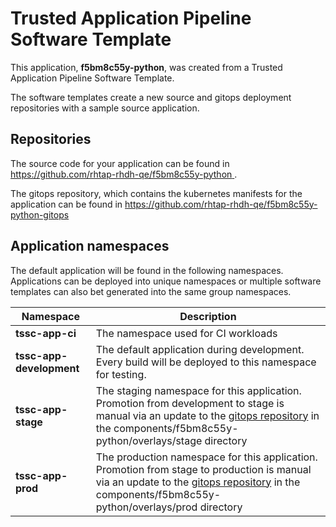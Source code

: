 # Trusted Application Pipeline Software Template

This application, **f5bm8c55y-python**, was created from a Trusted Application Pipeline Software Template.

The software templates create a new source and gitops deployment repositories with a sample source application. 

## Repositories

The source code for your application can be found in [https://github.com/rhtap-rhdh-qe/f5bm8c55y-python ](https://github.com/rhtap-rhdh-qe/f5bm8c55y-python ).
 
The gitops repository, which contains the kubernetes manifests for the application can be found in 
[https://github.com/rhtap-rhdh-qe/f5bm8c55y-python-gitops ](https://github.com/rhtap-rhdh-qe/f5bm8c55y-python-gitops ) 

## Application namespaces 

The default application will be found in the following namespaces. Applications can be deployed into unique namespaces or multiple software templates can also bet generated into the same group namespaces.  

|  Namespace   |  Description   |  
| -------- | -------- |
| **tssc-app-ci** | The namespace used for CI workloads |
| **tssc-app-development** | The default application during development. Every build will be deployed to this namespace for testing. |
| **tssc-app-stage** | The staging namespace for this application. Promotion from development to stage is manual via an update to the [gitops repository](https://github.com/rhtap-rhdh-qe/f5bm8c55y-python-gitops ) in the components/f5bm8c55y-python/overlays/stage directory |
| **tssc-app-prod** | The production namespace for this application. Promotion from stage to production is manual via an update to the [gitops repository](https://github.com/rhtap-rhdh-qe/f5bm8c55y-python-gitops ) in the components/f5bm8c55y-python/overlays/prod directory |